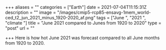 +++
aliases = ""
categories = ["Earth"]
date = 2021-07-04T11:15:31Z
description = ""
image = "/images/cmip5-rcp85-ensavg-1mem_world-ced_t2_jun_2021_minus_1920-2020_af.png"
tags = ["June ", "2021 ", "climate "]
title = "June 2021 compared to Junes from 1920 to 2020"
type = "post"
url = ""

+++
Here is how hot June 2021 was forecast compared to all June months from 1920 to 2020.